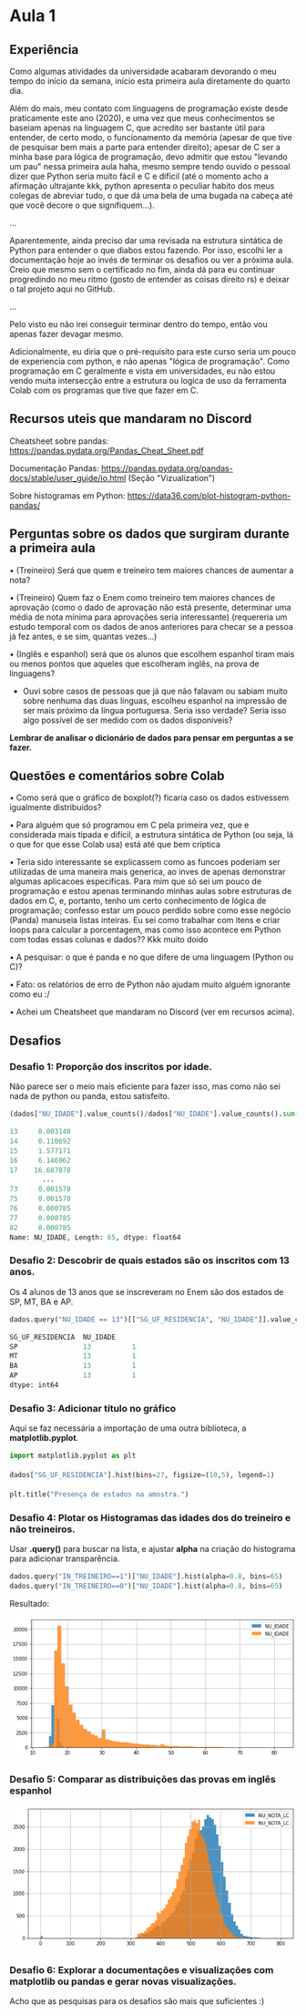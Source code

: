 # Aula 1

## Experiência
Como algumas atividades da universidade acabaram devorando o meu tempo do início da semana, início esta primeira aula diretamente do quarto dia. 

Além do mais, meu contato com linguagens de programação existe desde praticamente este ano (2020), e uma vez que meus conhecimentos se baseiam apenas na linguagem C, que acredito ser bastante útil para entender, de certo modo, o funcionamento da memória (apesar de que tive de pesquisar bem mais a parte para entender direito); apesar de C ser a minha base para lógica de programação, devo admitir que estou "levando um pau" nessa primeira aula haha, mesmo sempre tendo ouvido o pessoal dizer que Python seria muito fácil e C e difícil (até o momento acho a afirmação ultrajante kkk, python apresenta o peculiar habito dos meus colegas de abreviar tudo, o que dá uma bela de uma bugada na cabeça até que você decore o que signifiquem...). 

...

Aparentemente, ainda preciso dar uma revisada na estrutura sintática de Python para entender o que diabos estou fazendo. Por isso, escolhi ler a documentação hoje ao invés de terminar os desafios ou ver a próxima aula. Creio que mesmo sem o certificado no fim, ainda dá para eu continuar progredindo no meu ritmo (gosto de entender as coisas direito rs) e deixar o tal projeto aqui no GitHub.

...

Pelo visto eu não irei conseguir terminar dentro do tempo, então vou apenas fazer devagar mesmo.

Adicionalmente, eu diria que o pré-requisito para este curso seria um pouco de experiencia com python, e não apenas "lógica de programação". Como programação em C geralmente e vista em universidades, eu não estou vendo muita intersecção entre a estrutura ou logica de uso da ferramenta Colab com os programas que tive que fazer em C. 

## Recursos uteis que mandaram no Discord
Cheatsheet sobre pandas: https://pandas.pydata.org/Pandas_Cheat_Sheet.pdf

Documentação Pandas: https://pandas.pydata.org/pandas-docs/stable/user_guide/io.html
(Seção "Vizualization") 

Sobre histogramas em Python: https://data36.com/plot-histogram-python-pandas/

## Perguntas sobre os dados que surgiram durante a primeira aula
•       (Treineiro) Será que quem e treineiro tem maiores chances de aumentar a nota?

•       (Treineiro) Quem faz o Enem como treineiro tem maiores chances de aprovação (como o dado de aprovação não está presente, determinar uma média de nota mínima para aprovações seria interessante) (requereria um estudo temporal com os dados de anos anteriores para checar se a pessoa já fez antes, e se sim, quantas vezes...)

•       (Inglês e espanhol) será que os alunos que escolhem espanhol tiram mais ou menos pontos que aqueles que escolheram inglês, na prova de linguagens? 

* Ouvi sobre casos de pessoas que já que não falavam ou sabiam muito sobre nenhuma das duas línguas, escolheu espanhol na impressão de ser mais próximo da língua portuguesa. Seria isso verdade? Seria isso algo possível de ser medido com os dados disponíveis? 

**Lembrar de analisar o dicionário de dados para pensar em perguntas a se fazer.**

## Questões e comentários sobre Colab
•       Como será que o gráfico de boxplot(?) ficaria caso os dados estivessem igualmente distribuídos?

•       Para alguém que só programou em C pela primeira vez, que e considerada mais tipada e difícil, a estrutura sintática de Python (ou seja, lá o que for que esse Colab usa) está até que bem críptica

•       Teria sido interessante se explicassem como as funcoes poderiam ser utilizadas de uma maneira mais generica, ao inves de apenas demonstrar algumas aplicacoes especificas. Para mim que só sei um pouco de programação e estou apenas terminando minhas aulas sobre estruturas de dados em C, e, portanto, tenho um certo conhecimento de lógica de programação; confesso estar um pouco perdido sobre como esse negócio (Panda) manuseia listas inteiras. Eu sei como trabalhar com itens e criar loops para calcular a porcentagem, mas como isso acontece em Python com todas essas colunas e dados?? Kkk muito doido

•       A pesquisar: o que é panda e no que difere de uma linguagem (Python ou C)?

•       Fato: os relatórios de erro de Python não ajudam muito alguém ignorante como eu :/

•       Achei um Cheatsheet que mandaram no Discord (ver em recursos acima).

## Desafios
### Desafio 1: Proporção dos inscritos por idade.
Não parece ser o meio mais eficiente para fazer isso, mas como não sei nada de python ou panda, estou satisfeito.
```python
(dados["NU_IDADE"].value_counts()/dados["NU_IDADE"].value_counts().sum()*100).sort_index()
```
```python
13     0.003140
14     0.110692
15     1.577171
16     6.146962
17    16.687078
        ...    
73     0.001570
75     0.001570
76     0.000785
77     0.000785
82     0.000785
Name: NU_IDADE, Length: 65, dtype: float64
```

### Desafio 2: Descobrir de quais estados são os inscritos com 13 anos.
Os 4 alunos de 13 anos que se inscreveram no Enem são dos estados de SP, MT, BA e AP.

```python
dados.query("NU_IDADE == 13")[["SG_UF_RESIDENCIA", "NU_IDADE"]].value_counts()  
```
```python
SG_UF_RESIDENCIA  NU_IDADE
SP                13          1
MT                13          1
BA                13          1
AP                13          1
dtype: int64
```

### Desafio 3: Adicionar título no gráfico
Aqui se faz necessária a importação de uma outra biblioteca, a **matplotlib.pyplot**. 

```python
import matplotlib.pyplot as plt

dados["SG_UF_RESIDENCIA"].hist(bins=27, figsize=(10,5), legend=1)

plt.title("Presença de estados na amostra.")

```

### Desafio 4: Plotar os Histogramas das idades dos do treineiro e não treineiros.
Usar **.query()** para buscar na lista, e ajustar **alpha** na criação do histograma para adicionar transparência.
```python
dados.query("IN_TREINEIRO==1")["NU_IDADE"].hist(alpha=0.8, bins=65)
dados.query("IN_TREINEIRO==0")["NU_IDADE"].hist(alpha=0.8, bins=65)
```
Resultado: 

![Histograma de treineiros e não-treineiros](imagens/HistogramaTreineiros.png)
### Desafio 5: Comparar as distribuições das provas em inglês espanhol

![Histograma - Notas da prova de Linguagens e Códigos de acordo com a opção de língua estrangeira](imagens/HistogramaLinguagens.png)
### Desafio 6: Explorar a documentações e visualizações com matplotlib ou pandas e gerar novas visualizações.
Acho que as pesquisas para os desafios são mais que suficientes :)


